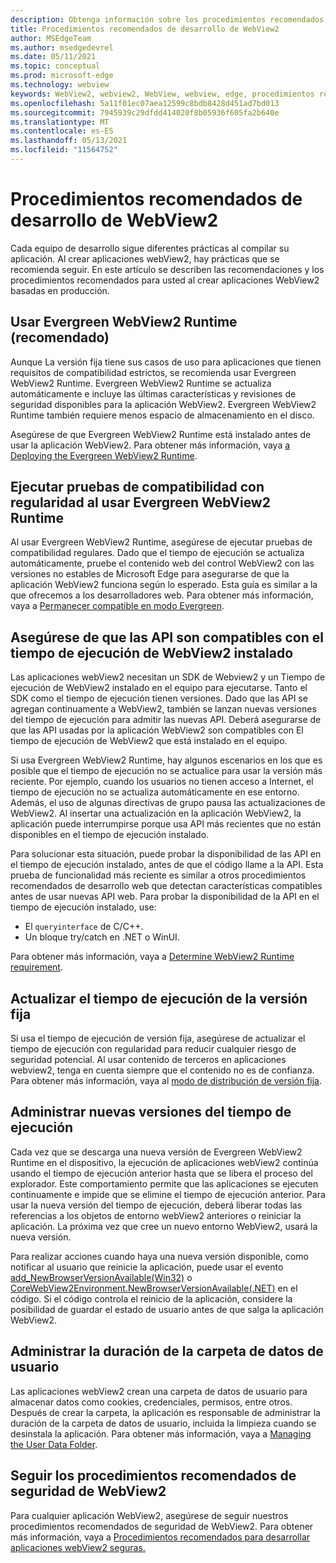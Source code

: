 ```yaml
---
description: Obtenga información sobre los procedimientos recomendados de desarrollo que se deben usar al desarrollar la aplicación WebView2.
title: Procedimientos recomendados de desarrollo de WebView2
author: MSEdgeTeam
ms.author: msedgedevrel
ms.date: 05/11/2021
ms.topic: conceptual
ms.prod: microsoft-edge
ms.technology: webview
keywords: WebView2, webview2, WebView, webview, edge, procedimientos recomendados
ms.openlocfilehash: 5a11f01ec07aea12599c8bdb8428d451ad7bd013
ms.sourcegitcommit: 7945939c29dfdd414020f8b05936f605fa2b640e
ms.translationtype: MT
ms.contentlocale: es-ES
ms.lasthandoff: 05/13/2021
ms.locfileid: "11564752"
---
```

# <a name="webview2-development-best-practices"></a>Procedimientos recomendados de desarrollo de WebView2  

Cada equipo de desarrollo sigue diferentes prácticas al compilar su aplicación. Al crear aplicaciones webView2, hay prácticas que se recomienda seguir. En este artículo se describen las recomendaciones y los procedimientos recomendados para usted al crear aplicaciones WebView2 basadas en producción.

## <a name="use-evergreen-webview2-runtime-recommended"></a>Usar Evergreen WebView2 Runtime (recomendado)  

Aunque La versión fija tiene sus casos de uso para aplicaciones que tienen requisitos de compatibilidad estrictos, se recomienda usar Evergreen WebView2 Runtime.  Evergreen WebView2 Runtime se actualiza automáticamente e incluye las últimas características y revisiones de seguridad disponibles para la aplicación WebView2. Evergreen WebView2 Runtime también requiere menos espacio de almacenamiento en el disco.

Asegúrese de que Evergreen WebView2 Runtime está instalado antes de usar la aplicación WebView2.  Para obtener más información, vaya [a Deploying the Evergreen WebView2 Runtime][Webview2ConceptsDistributionDeployingEvergreenWebview2Runtime].  

## <a name="run-compatibility-tests-regularly-when-using-the-evergreen-webview2-runtime"></a>Ejecutar pruebas de compatibilidad con regularidad al usar Evergreen WebView2 Runtime

Al usar Evergreen WebView2 Runtime, asegúrese de ejecutar pruebas de compatibilidad regulares. Dado que el tiempo de ejecución se actualiza automáticamente, pruebe el contenido web del control WebView2 con las versiones no estables de Microsoft Edge para asegurarse de que la aplicación WebView2 funciona según lo esperado. Esta guía es similar a la que ofrecemos a los desarrolladores web. Para obtener más información, vaya a [Permanecer compatible en modo Evergreen][Webview2ConceptsDistributionStayCompatibleEvergreenMode].

## <a name="ensure-apis-are-supported-by-the-installed-webview2-runtime"></a>Asegúrese de que las API son compatibles con el tiempo de ejecución de WebView2 instalado

Las aplicaciones webView2 necesitan un SDK de Webview2 y un Tiempo de ejecución de WebView2 instalado en el equipo para ejecutarse. Tanto el SDK como el tiempo de ejecución tienen versiones. Dado que las API se agregan continuamente a WebView2, también se lanzan nuevas versiones del tiempo de ejecución para admitir las nuevas API. Deberá asegurarse de que las API usadas por la aplicación WebView2 son compatibles con El tiempo de ejecución de WebView2 que está instalado en el equipo. 

Si usa Evergreen WebView2 Runtime, hay algunos escenarios en los que es posible que el tiempo de ejecución no se actualice para usar la versión más reciente. Por ejemplo, cuando los usuarios no tienen acceso a Internet, el tiempo de ejecución no se actualiza automáticamente en ese entorno. Además, el uso de algunas directivas de grupo pausa las actualizaciones de WebView2. Al insertar una actualización en la aplicación WebView2, la aplicación puede interrumpirse porque usa API más recientes que no están disponibles en el tiempo de ejecución instalado.   
 
Para solucionar esta situación, puede probar la disponibilidad de las API en el tiempo de ejecución instalado, antes de que el código llame a la API. Esta prueba de funcionalidad más reciente es similar a otros procedimientos recomendados de desarrollo web que detectan características compatibles antes de usar nuevas API web. Para probar la disponibilidad de la API en el tiempo de ejecución instalado, use:  

*   El `queryinterface` de C/C++. 
*   Un bloque try/catch en .NET o WinUI. 
    
Para obtener más información, vaya a [Determine WebView2 Runtime requirement][Webview2ConceptsVersioningDetermineWebview2RuntimeRequirement].  

## <a name="update-the-fixed-version-runtime"></a>Actualizar el tiempo de ejecución de la versión fija  

Si usa el tiempo de ejecución de versión fija, asegúrese de actualizar el tiempo de ejecución con regularidad para reducir cualquier riesgo de seguridad potencial. Al usar contenido de terceros en aplicaciones webview2, tenga en cuenta siempre que el contenido no es de confianza.  Para obtener más información, vaya al [modo de distribución de versión fija][Webview2ConceptsDistributionFixedVersionDistributionMode].  

## <a name="manage-new-versions-of-the-runtime"></a>Administrar nuevas versiones del tiempo de ejecución  

Cada vez que se descarga una nueva versión de Evergreen WebView2 Runtime en el dispositivo, la ejecución de aplicaciones webView2 continúa usando el tiempo de ejecución anterior hasta que se libera el proceso del explorador. Este comportamiento permite que las aplicaciones se ejecuten continuamente e impide que se elimine el tiempo de ejecución anterior. Para usar la nueva versión del tiempo de ejecución, deberá liberar todas las referencias a los objetos de entorno webView2 anteriores o reiniciar la aplicación. La próxima vez que cree un nuevo entorno WebView2, usará la nueva versión.

Para realizar acciones cuando haya una nueva versión disponible, como notificar al usuario que reinicie la aplicación, puede usar el evento [add_NewBrowserVersionAvailable(Win32)][Webview2ReferenceaddNewBrowserVersionAvailable] o [CoreWebView2Environment.NewBrowserVersionAvailable(.NET)][Webview2ReferenceNewBrowserVersionAvailable] en el código. Si el código controla el reinicio de la aplicación, considere la posibilidad de guardar el estado de usuario antes de que salga la aplicación WebView2.  

## <a name="manage-the-lifetime-of-the-user-data-folder"></a>Administrar la duración de la carpeta de datos de usuario 
Las aplicaciones webView2 crean una carpeta de datos de usuario para almacenar datos como cookies, credenciales, permisos, entre otros. Después de crear la carpeta, la aplicación es responsable de administrar la duración de la carpeta de datos de usuario, incluida la limpieza cuando se desinstala la aplicación.  Para obtener más información, vaya a [Managing the User Data Folder][Webview2ConceptsUserDataFolder].  

## <a name="follow-recommended-webview2-security-best-practices"></a>Seguir los procedimientos recomendados de seguridad de WebView2 
Para cualquier aplicación WebView2, asegúrese de seguir nuestros procedimientos recomendados de seguridad de WebView2.  Para obtener más información, vaya a [Procedimientos recomendados para desarrollar aplicaciones webView2 seguras.][Webview2ConceptsSecurity]  

<!-- links -->  

[Webview2ConceptsDistributionDeployingEvergreenWebview2Runtime]: ../concepts/distribution.md#deploying-the-evergreen-webview2-runtime "Implementación de Evergreen WebView2 Runtime: distribución de aplicaciones con WebView2 | Microsoft Docs"  
[Webview2ConceptsDistributionFixedVersionDistributionMode]: ../concepts/distribution.md#fixed-version-distribution-mode "Modo de distribución de versiones fijas: distribución de aplicaciones mediante WebView2 | Microsoft Docs"  
[Webview2ConceptsDistributionStayCompatibleEvergreenMode]: ../concepts/distribution.md#stay-compatible-in-evergreen-mode "Mantener la compatibilidad en modo Evergreen: distribución de aplicaciones con WebView2 | Microsoft Docs"  
[Webview2ConceptsSecurity]: ../concepts/security.md "Procedimientos recomendados para desarrollar aplicaciones webView2 seguras | Microsoft Docs"  
[Webview2ConceptsUserDataFolder]: ../concepts/user-data-folder.md "Administrar la carpeta de datos de usuario | Microsoft Docs"  
[Webview2ConceptsVersioningDetermineWebview2RuntimeRequirement]: ../concepts/versioning.md#determine-webview2-runtime-requirement "Determinar el requisito de Tiempo de ejecución de WebView2: comprender las versiones del SDK de WebView2 | Microsoft Docs"  
[Webview2GetStartedWin32]: ../get-started/win32.md "Introducción a WebView2 | Microsoft Docs"  
[Webview2GetStartedWinforms]: ../get-started/winforms.md "Introducción a WebView2 en Windows Forms | Microsoft Docs"  
[Webview2GetStartedWinui]: ../get-started/winui.md "Introducción a WebView2 en WinUI 3 (versión preliminar) | Microsoft Docs"  
[Webview2GetStartedWpf]: ../get-started/wpf.md "Introducción a WebView2 en WPF | Microsoft Docs"  

[Webview2ReferenceaddNewBrowserVersionAvailable]: /microsoft-edge/webview2/reference/win32/icorewebview2environment#add_newbrowserversionavailable "add_NewBrowserVersionAvailable | Microsoft Docs"  

[Webview2ReferenceNewBrowserVersionAvailable]: /dotnet/api/microsoft.web.webview2.core.corewebview2environment.newbrowserversionavailable "Evento CoreWebView2Environment.NewBrowserVersionAvailable | Microsoft Docs"  
